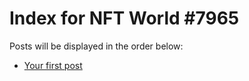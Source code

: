 # Index for NFT World #7965
Posts will be displayed in the order below:

- [Your first post](./001-first.md)

